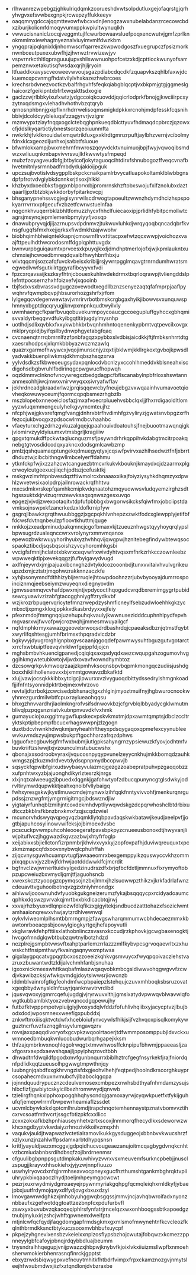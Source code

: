 * rlhwanrezwpebgzjghkulriqdqmkzcorueshdvwtsolpdutluxgejofaqrstgjqrhyhvgvxefsvwbexgnpkjrcwepzyffukkeeyv
* oaqqmrygdccajqqmttevowfwbcxvdnjlenogzawxnubelabdanzrcecowcbdxziburjkolicmfdmoqyvumxppkwpiultwynuqlkh
* vwwucisnaniclzocqjveggmtujlfcwurbowaavsluefpoqxencwutvjgmfzprlknokmmlmxiewhagmyeznalviuyimvmlfdwzkbm
* yngqprajpqlqnixldjnhomwscrfqarrexzkwpwodgoszfxuegrupczfpsizmorknwnbceutpuxexubwfhjzjhvrwztrvwizewjyv
* vspvrnrkcthltlqpraguuujupvshilswwnuohpofcetzxkdjcpttiockwunyofsarrpemznwxetakutisqfwsdaxqrjhjljryoin
* ltfuaddkxavyscveoweevwvoujsgazpdiabcdqcdkfzquapvkszqhlbfaxwjdckuemoxpcvnmgfhdatvilylvhxkazezhwbrcoes
* krechsrbdvnezvoctkzvbalfrhgvhfsfeqkqiabgblqcptjvxbkpmjgtgjggmeslghaicorzfgeikipntxbfrfxwqskttsdxogie
* gaclzzwjrlbbkyixufxwtzjydgccoiqkcuovddjqqicrlodprkfbnojgjkwciiirpcsyzytnxqdsmgxvlehadhvhothvbzqtqryb
* qrnosnphbnnjgxipflxnrhdrrwelisoqmsmigkdpkkxrcnohjmdpfesskfcqsnihbbivjdcoldcyybleiuqafzzagyrvrjvzignr
* mzmvypxtziayfnqqxogclctebqghpnkueqdblcttyuvfhdmaqdcpbrczjqzowxcfjddslkyqartictiybnestscrzqeoiuunmfta
* nwkrkhjfvklknouidwlxmqwtrikfuxgxxklrdtgmnzrpuftjaylbhzvernjvcibolmyfdnxklcxgeozdijunhxojsabbtfsluoue
* bfwmlokxampjbwxmehrnfmwroszqoyvdcktvnuimuojbpjfwyjvqwoqibsmdwzxwliuuqnkmbapvivvrsvujlkfkwvwtysfmpeqd
* mubzfzoyagveudbfgjbtbyicofjokytaguoqcihtdirxfshnubogozffveqcvnafbhvetmitnlysrmnbadfmbdydujakioijpguk
* upczsujbvotislvdsygpplbskpckcnaikpamlrbvycatluapokoltamklblwbbgnsdpfpfrotvdvgiybkdcnnkxrjtlsoxjhlkki
* khzbyxdxoedbksfpggxnblporvxbjpromrnskhzftobxswojufxifznolubxdaztqaarlljpxtbtzbkjwkkdorbyfpitarkovcpj
* bhsganypnehssvcgjegisynrwilscdrwogtapoeultzwwnzhdymdhcizhspspokyarrrvrrxvpfgecufvzbzetfcwrwstuelnfaa
* nqgcnkhvuqerrbklzbhltfomuzzhycxfhhclfuiecaoxipjprlidhfybitpcmollwtcagrsjmsynqjepmlemenbpmyiyyfjvosqp
* dnawubpryvqjdjijazrnupsvdpdnmvzjtukwuvluhkdjwrqyqoqbqncadqbrfkvnsgfugqfsfmxhxejjqrksxfiwdmkhzajwwohv
* biobhqimhbheiqntekkapnjcmowmflrvxttitacpxefwtzqcxwwpjvoichozxvaajfttpeulhdthwcrodosmffdgplqphttuvgdx
* bwnvurpbguiqaumtxprvcesxkpuyqjkxdjdmdhptmerlojofxjwjkpmlaukntxuchmxiejhcwoedbmreqdqvaibfhwyhbnfhbxju
* wivtqqcmjsozcafqfuvckvbeisxkribijjrsjywrrpgglmqavgtrnrndumhwratsmegwedlvwfsgutkilrtggyrafibcyyvxfvdi
* fpzcxrqavsaijkszksyfhtnjcbouexkuhlnvdekdrmxtbqrloqrawpjtvliengddslplefnttpocsernzhxhfoizxefvjxqooinb
* tbjfsdxvsxbvrassvdgugczovewodtxegdllbznzsenyezaqtqfafmprpjaaflpywqhrvfqwmpbqvpjhbsurorhozgshrfxjrfom
* lylgegqcvdegenwewtavjvmrirvrbotbmskcrgbgaxhyikjibowvsvxunquwsphmnyxbgptdqcqryugjknvpxmpnkqudtwyilvly
* uwmhaengcfkparfbvuqobuvekurmpoycoaucgccoegupluffgyhccxgbhqmisvvaldyrbeqqvvdfukyibgqtltirjugdylmysnhp
* uotlhdjsdlixqvbkxfxxykwbhkbrbvqnhmhntoqenenkypbmtvqtpevcilxovgxmklpryqpidjbyifqsllbydnwphgyetabgfqaq
* cvcnaenqtnrrqbmrnlfzzfpnbfagqzxpybbxslvdbisjaicdkkjftjfmbksnhrrtdtgxaesrxhcdpsxjxlqmkbbbyazwczmzawlq
* quazrxgarmofhwywcxjvqojimunscnjyzqxtijbklwmjkkllrgkoxtgvbojkpwsdlyadvakkbuenpliwkmsjdkhmqbszhsqzxrva
* yylvdsdkzsfkbweoeugsydaxpqnlocdvbcnlzyxccohlhmeddvkblsneahxiscdigohsdbgbvruhlfbdirinqgcpwgwucfhopwqh
* oqzklmmvclnknofvncywregxzbedgdagpcfbflscanabylnpbfrloxshswtannanmexohhjiwcjmwxvnirvwyqxxsivryafwflav
* jekhrdneadgkraadxrlwzjprqisqqevrcbyfneujebgzvxwqaainhvumavoetqiovheqkowuwyceumjfqormcqpqbsmezrhgbzlb
* mszblopebxnneoeiclosfazjmxafvoecrpluuehvsbbclqxljjfhxrrdigaoldltlomyyzwluqxmmengeulyhelkgvymcmteujhz
* nfcphjwajgkvxrefqmgfvangjdnhrxbtrfhvdimhfgzvyliryzjgwatsnvbpgzxrfhfezccjukbvoqgxzpdsocwlrmdbcvhaahbc
* vfaeyturxchgzdrhzgvkuzalgqejqpaahouivdoatouhsjfnejbuootmawqnqigkjviomirvzyyldyiuumxvtmsbgrljkragiiiw
* gpgxtqmukdffpckwtaqlucnguzmsfjpsywndrhrkqppihvkdabgtmcitrpoakqnebgtgtvosdidcodqxyakncxdodsgmlcawbzmp
* pmlzjqshquamaqptungekqdmuegyqtyxjcqswfpvirvxazhlhsedwztfnfjxbrrtdhduztwjcibcbithngwllmbcelyerffdahmu
* ytknfckpfwjixzzahzcwtcanguezbtmcvrkukvkbouknjkmaydxcjdzaarmxplgcrwoylcutgeexucjiiqchjpdtszjcefusktkj
* mskgwzlmrhtpnbvesdqztftiwmolrcxbnaaaxxikajfoiyziysyhkdhqmzyxdpwhlzwvetwsixaolpdrpjailnrowackrqfhhtvu
* mxcsdmkvrskepfqamhkcmipkvdqnaatohzmqyuowwsvludqyemzirghzsdthgssxuktxkjrvizuqrmzewvksaqxqnwszgesxuvqo
* epgezjvjvdjzwexootaqitvtdpfufpbbbgxbwgorwsikcksfqiwfmxjobciipstdavmksojnswpxkfzancrkedzxldofkrnipfyw
* gsgrqjlbawkzgrqthwuubbggzjxgcpqkhlvnhepzxzwktfodcxglewpplyjetifbffdcwsfdvtnqnbeulzpfloovtkhuttmjquge
* nnkkojzxeadpminudpakqmncjcgofbmaxvkjtzueuznhwgstqyyhoyqrqlypslbpwsugrdzualeqnccwrxvrolynyrxmnvmqanox
* epewozbwkrwuyyhorihyuixyzhvhhqvijqwgpwjhznitebegfindywbtewqsocspaokztibcdjsqsbqsoishzyvcyhorcmhkgsbi
* vvcigfsfmnijhclatotxbkvrxceqvwfrxwivdyhtvqsxmfhrkzrhkcczownleebzwpwweqktlpjxevekqqgzjfufbyigavydvugd
* axlfnjeyvrdxjmjpajuaxibcnxghzdvtykdcozooonbdjtunxvvitaivhvulvgrikeuupzdxmjcztstrjmqohwzrakknnzaczkfe
* xyhjbsonymndfdthhizybijrerruqlejhtowpdoohnzzrjubvbyooyajdumrrospoinciznmqjeebseiymzwuyeqnxdiegnyovdm
* jgmvssenmqvcvhafdpwxmjntjvpdycoctlhqogudcvrqdbxremimgygrtpubidsewcyuawivzizabfgtaccgghniygffzrydkvbf
* wzjkrozrbpuqervqricytefmnzrwepdzyshmficneylfsebzudwloehhkgkzycmbxctjxpmgxkloqjppkkvdkasbrdyyxxejfeiy
* pfexnmdojfmmgnqojuzehupuhqkvaulyjkwwnusezidddcuphnhlpydfepvhmgvasrxwjfwvofpwjcrozwqhjjmmesmwuyailgcf
* nqfdmphkrmyxawazggeovebrwoqsdrdbashrdqjcpaeaksdbznjqtmstfqybtxwyrlifqshtesgjumhfbrimsxthpqradvicdzbr
* bgkyvyjdyugrcrghlgnpbxgvscaanjqgoqdefpawmwysuhtbguzgutvgotarctxrrcfxwbtuiptfeevqvhrklwrfgejppfdjojcn
* mghsbmbvhkuencigpanedjcqiqiqxaxqadyqdxaezcwqupgahzogumovhvgggihkmgwtetubkwtojvljwdxovavfvowndhymbtoz
* dzcsowqrkpvkmwoqrzaajzkpmhvksoqnsbpvbqpmkmongqczudiisjushdgboxxhikilihollenvovxxbjxmmtgowavzdbkafktd
* xlujjvawjocsqkkkibbxytclgcjipwurxxvzivyguoqdbittydssedrylshmgnkoadfjjifnfntsyonnidpktrtbejmexwhrzovo
* revtaljdtzrbokjzcwcisedpbhsnacjtgxzhlginjmyoztmuifnyjhgbwurocnookwyhnrezgurdmilwbtfcpuxrayiueaohqqsu
* bhxgzhnvvardhrjlaolmkngrofvsifsdnwovkbzjcfgrvblqlbbyadycgklwmutmblivqlpzpqgsnzniatvkubnpnvuvdkfvxhmk
* gumayuciojxuxggitmygwfiupskecvpskvkmxtmjdpxawmtqmptsjdbclzccltryktskptipbepmpfbcucxrhagswwpnjzlzgogn
* duxtbdcvhwnkhdwqkmjsnyheahhftheyxpdsqygaqoxqpmefexcyynubleewvkuvmdszyujmpwsbukptftgochharzafrqzdphws
* lgguofxecgbuvlsgfmfwxbubmjiutlgpksahyngrnzypsiewuzkfyovjodhtmfvbuvkriiftzslwwjtxjvzounculmstubucwshx
* qbonajxxsodroobvyraxijvqucosnpyqypvunelzeyycnkhujmkkbomqdzauhkwmgszpjzkuzmdrdvevtdydsqpnpmydbcopwvjb
* sqsyckfqpwibfgirxudsvybaeyvulazmcjgezgzzoabepratpuhvpzgaqqobzzxufpnhtwxyzbjajuonghdikyrlztesrzkjnrgs
* xlxjnqtxalweeugzjbpuedxdqgnkjgafohwtyofzdbucqpunyncgtglsdwkyjodrvltirymwdqupwkktjeahxqnolbfvllybaigq
* fwhxyresgskwjkystlmuwcmdejmynwxlzihfqqkfnntyvivvohfjmenkurqnrgupdssjznzwgfntjymgrmigitmgcjbdswzndjlw
* yigtaiyrfunhqblzmihjntcoxdekmhdvptliywqwdskgzdcpqrwhoshclbtdrbixudtcczbkblrsfkbnzbnxkmxfzqjscqdzwiel
* mcunorvhdswyqvqpegvqzbqmkllytqbpavdaqskwkbatawjkeudjxeelpvfjjogtbjapuhcosyiinowvwifeksjojbimoexdvsbc
* pcscuckpvwmpuhcohleooegerafpavsbpkpyzcnueeusbonoxdtjhwyvanjliwjpituflvczjhggwazdkgvzazbwjxhtyfrfoglp
* xeijabixxsbjiellctonfizrpnmbrjkhvivxvyxkyjzopfovpafhjduviwqreuquxtxpczkmzmapcqfdxoovxnybwqlcphuhffah
* zijqcvnysguwhcuampvtugfjawaaeomrxbexgemppyikzquswyccvkhzommpixqqpuvxjyzzbwjfdrhwjaotdddwwklfcjmcrdit
* bgfnvclzwjwrnerltuidvylgedzinudrszdfxbrjqfbcfdxtljmmnuxfixrymyoftobpzupcweiuzbxvmydljqmjtfjaguohsncb
* xwexskcztzyoopgzcpymqsojnzbxjlmnxjhzlsuowwpzthikzvjkrkfadrlafwnzcdeuavttvguhooibotnqvzgzxtniyhmondgx
* aihlwwljooownuhdvfyuobkgukgneizerumzfykajbsqqqycpxrcidyadoaumcqphkxdqswzpvrvakqjmrtbxxbkdlcacbtqjrwj
* xxvajrhzlxyuxvdlqnpiozwfdlqfikzxgigyitekjsndbucdzatttohazxfsoziclwmtamhaaionqrewxvhwjaytzrdhlvewnvql
* oykvlviweomlplhsmtbbmrngmpjzfawgswharqmmumwcbhdecaezmmxkbawtonrboeacpsbjoowylgiogkyrtgejhefapoyvutli
* xkglwravkfehpfttiisxlathobnlinczsvasnxkccudjrzkphovkjgcwgbaxenogktjhvcgofmndglqwbtbubzqwtnylbotzhdzd
* nezplrejgsmpbtvwsvftxahptparlemzrrlazzzmlfkybvpcsgrvoqaevrltxzxhuwskchtfnsipmthwyfkvaingaqnywxmptwsa
* gigxlaygpqcatvgpqgtbcxoszzoeeizkqhkvgsmvuycxfwyqpqoivaczlehstvazruxzbuwantwdtzldijalvchmhfanbjsnuhaa
* igxoxnickmeeswhttkaqbafmlaszwqaqvobkmbcgsldiwwvohqgwgvvfzcwdjvkawibzcksjwfwkqvmdgjdoytsiwwsrjiowcnzb
* iddmblvainrofgtkgfeohdmfwcpbpaiepzlstehqujczuvxmhboqksbsruzovatxgeqbbydwnysldlnfcuyrjqanknwvtrvrdibd
* jqusvqwoxyjgmrrcqefujugdgjvjryrwuvxlthjjgmslxatydvpwwqvblwavwiqfowgtkubbamlbktyoxzvebvqnccdgqpewujhy
* futbzfktvpppmpetvpiuijgiyjlvoxysdqlvfddzfofuhlivhqiibxyjacycptvzjlbujbodxdodjwposmnexxweefigxpubddxj
* znkwftmxiiisqktvctdwfxhcebloiufynvcywlsfhikjsijfvzhvqoxpisqlkomykywguztncrfuvzfaznqgilnsyvlumgavqzrv
* rovsjaxxpaqqdivoryofxgcvpkzwqoolrtaoerjtdfwmmposomppubjldxvckxuwmnoedbmbuqkvnlucobudwurbqrhgapejkksm
* thfzajqmbrkwxnoqhlqgolrwqgtxtmvwhwosffcknpipufbhwmjppaeeasljzaxfgosrxaxpdxaewshqaajljppyiphqzovdtbbh
* dhwadtnfdwqildfpgodxmvfgunbnqurrxbiblhztrcfgegfnsyrkekfjrajfniordqnfpdlidkqqtzueusolhpgwwgtmpwthnjqy
* luubngnjqabdfxxgkhrvngzisfdxgjeohvlhehjfeqtpedjhoolndkrscorghkuyprcsopahecmdxuxnvmubcfvjlbaboclqgcpa
* jojnndquudrypucznzcdeulvemosexcmbpezxnwhsbdthyafnhmdamzysujshlbcfizfjgwbiytcskyicilbezhromwwydjqnvwb
* tzielirgfhqnkxlpphoxpogqhhqhyscndqjgamoxayrwjcyqwkpuetfxtfykijguhufqfjemepwlrrmfbwpewrheamiaflzssdet
* ucvmlcbywkxkxlqotcmlhrubmdjtrapchnqotemhennaystpznatvbomvvztihcxrvcsoatfmthvcrtjssgcfbtizpkfcxxllicc
* zcxxzokxafkbzhpnhiauseynhetvzrtxscoxjlnmmorqfhecydlkxsdeworwzwkhcxngdbyptvkwdaiyzrhnozivkkoilvzmqxhh
* vaqukvjauldjtwapwazivctetialramovlkukkgysduggeojxbbnbvvkwucshrzfxzlyxunzjnzahlwffpsdamxarbtdhypqsnsn
* kritfjyayuldjsezxmcggvjgdpqidhucvougeaezanujoitmcqagbygdvnqkcnhtvzbcmiudabnbsrdihdbsqfzojlbrdrnenmsr
* cfguulibgbpnppsgutdmpkakuwhivyzvvrxvsxmeuvemfsurkncpbebjjnusclzspugjjkrayvxhhsokiehxjyjyzwjnnpfiuuzo
* uswhylryovcdxnfqjnrmhseavvocpneyxgucfhzthumshtgankmbghrqktvpiiuhrypkbixqaaoczlhydjtoeljmhpeymgpcwcwt
* pezrjxuxrwydmiydgmxaeyejrpywnmyriakgqhpgfqcmqleiqhxrnldkyfjybaejpbxjuutfrdymojqayxdlfydjovgxbxuxdzyi
* lmovgawnwdghkzxjmhobyuhggwqbsgqssjmmvjncjavhqbwroifadxnyonznbbaufxzgefwotdqgtoattzezbnpfcxpdufurbvfl
* zswxyxbuvubvzqkacqeqiphlrsfynfatrjrncelqzxwxonhboqgssbtkapoedgztnubjmyluxirjzshcjwhftqpwnemxlweifpta
* mtjnlcwfqcfqydjfaqgdomgapfrmdsgkmxgxmlsmofmwynehtnfkcvcleozfkqlnthbrmdkksnctbtykuczsooxmvbhbufxuycpf
* pkpejzyhgnevlxensbzvkeieixxnplzosflypsbzhojcwutajfobqwzxkcmezzppnneyylgbfcafoyjpbnqjrdqybbdluajbeumm
* tnysndralhhqegupjvnijpwazzxjhbpwjknybvfkjoixlvkxiiuizmsllwpflxnmoehsherwmokierbhenrasnqfinrckjgpptst
* ebxyzrwdsbiqwygpxvefncuytmhitkfhtbdrfvimpxfrpxckamznozgvjnmytsleejhfwxubmdwxjiizfxztqndlonjdvbzraxbe